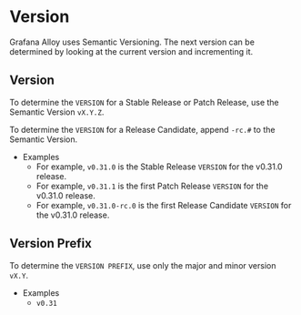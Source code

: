 # Version

Grafana Alloy uses Semantic Versioning. The next version can be determined
by looking at the current version and incrementing it.

## Version

To determine the `VERSION` for a Stable Release or Patch Release, use the Semantic Version `vX.Y.Z`.

To determine the `VERSION` for a Release Candidate, append `-rc.#` to the Semantic Version.

- Examples
  - For example, `v0.31.0` is the Stable Release `VERSION` for the v0.31.0 release.
  - For example, `v0.31.1` is the first Patch Release `VERSION` for the v0.31.0 release.
  - For example, `v0.31.0-rc.0` is the first Release Candidate `VERSION` for the v0.31.0 release.

## Version Prefix

To determine the `VERSION PREFIX`, use only the major and minor version `vX.Y`.

- Examples
  - `v0.31`
